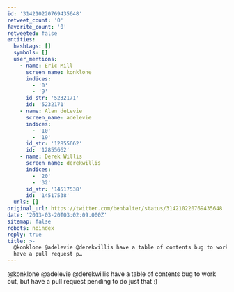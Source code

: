 ```yaml
---
id: '314210220769435648'
retweet_count: '0'
favorite_count: '0'
retweeted: false
entities:
  hashtags: []
  symbols: []
  user_mentions:
    - name: Eric Mill
      screen_name: konklone
      indices:
        - '0'
        - '9'
      id_str: '5232171'
      id: '5232171'
    - name: Alan deLevie
      screen_name: adelevie
      indices:
        - '10'
        - '19'
      id_str: '12855662'
      id: '12855662'
    - name: Derek Willis
      screen_name: derekwillis
      indices:
        - '20'
        - '32'
      id_str: '14517538'
      id: '14517538'
  urls: []
original_url: https://twitter.com/benbalter/status/314210220769435648
date: '2013-03-20T03:02:09.000Z'
sitemap: false
robots: noindex
reply: true
title: >-
  @konklone @adelevie @derekwillis have a table of contents bug to work out, but
  have a pull request p…
---
```


@konklone @adelevie @derekwillis have a table of contents bug to work out, but have a pull request pending to do just that :)